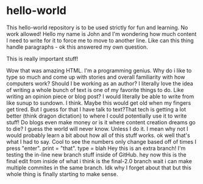 # hello-world
This hello-world repository is to be used strictly for fun and learning. No work allowed!
Hello my name is John and I'm wondering how much content I need to write for it to force me to move to another line. Like can this thing handle paragraphs - ok this answered my own question.
<body>
  This is really important stuff! </body>
  
 Wow that was amazing HTML. I'm a programming genius. Why do i like to type so much and come up with stories and overall familiarity with how computers work? Should I be working as an author? I literally love the idea of writing a whole bunch of text is one of my favorite things to do. Like writing an opinion piece or blog post? I would literally be able to write from like sunup to sundown. I think. Maybe this would get old when my fingers get tired. But I guess for that I have talk to text?That tech is getting a lot better (think dragon dictation) to where I could potentially use it to write stuff! Do blogs even make money or is it where content creation dreams go to die? I guess the world will never know. Unless I do it. I mean why not I would probably learn a bit about how all of this stuff works.
 ok well that's what I had to say. Cool to see the numbers only change based off of times I press "enter".
print = "that".
type = blah
Hey this is an extra branch! I'm testing the in-line new branch stuff inside of GitHub.
hey now this is the final edit from inside of what i think is the final-2.0 branch
wait i can make multiple commites in the same branch. Idk why I forget about that but this whole thing is finally starting to make sense.

